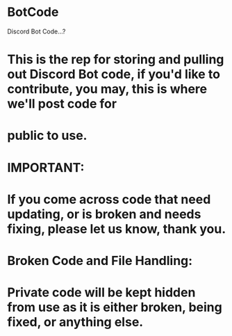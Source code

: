 # BotCode
Discord Bot Code...?

# This is the rep for storing and pulling out Discord Bot code, if you'd like to contribute, you may, this is where we'll post code for
# public to use. 

# IMPORTANT:
# If you come across code that need updating, or is broken and needs fixing, please let us know, thank you.

# Broken Code and File Handling:
# Private code will be kept hidden from use as it is either broken, being fixed, or anything else.
